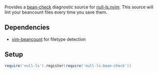 Provides a [bean-check](https://github.com/beancount/beancount) diagnostic source for
[null-ls.nvim](https://github.com/jose-elias-alvarez/null-ls.nvim). This source will lint your
beancount files every time you save them.

## Dependencies

* [vim-beancount](https://github.com/nathangrigg/vim-beancount) for filetype detection

## Setup

```lua
require('null-ls').register(require('null-ls-bean-check'))
```
